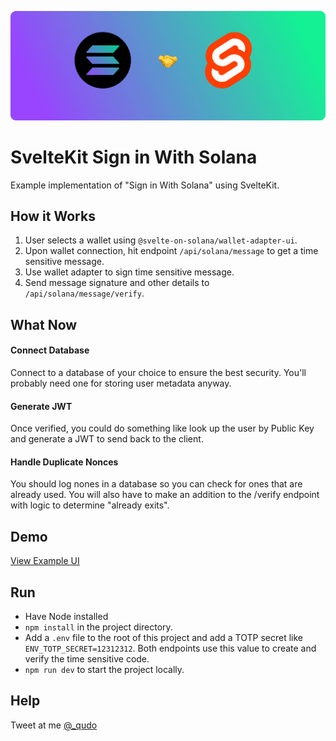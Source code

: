 ![banner](/doc/banner.png)

# SvelteKit Sign in With Solana
Example implementation of "Sign in With Solana" using SvelteKit.

## How it Works
1. User selects a wallet using `@svelte-on-solana/wallet-adapter-ui`.
2. Upon wallet connection, hit endpoint `/api/solana/message` to get a time sensitive message.
3. Use wallet adapter to sign time sensitive message. 
4. Send message signature and other details to `/api/solana/message/verify`.

## What Now
#### Connect Database
Connect to a database of your choice to ensure the best security. You'll probably need one for storing user metadata anyway.

#### Generate JWT
Once verified, you could do something like look up the user by Public Key and generate a JWT to send back to the client.

#### Handle Duplicate Nonces
You should log nones in a database so you can check for ones that are already used. You will also have to make an addition to the /verify endpoint with logic to determine "already exits".

## Demo
[View Example UI](https://svelte-sign-in-with-solana.vercel.app/)

## Run
- Have Node installed
- `npm install` in the project directory.
- Add a `.env` file to the root of this project and add a TOTP secret like `ENV_TOTP_SECRET=12312312`. Both endpoints use this value to create and verify the time sensitive code. 
- `npm run dev` to start the project locally.

## Help
Tweet at me [@_qudo](https://twitter.com/_qudo)